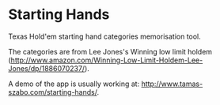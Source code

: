 # Starting Hands

Texas Hold'em starting hand categories memorisation tool.

The categories are from Lee Jones's Winning low limit holdem  (http://www.amazon.com/Winning-Low-Limit-Holdem-Lee-Jones/dp/1886070237/).

A demo of the app is usually working at: http://www.tamas-szabo.com/starting-hands/.
